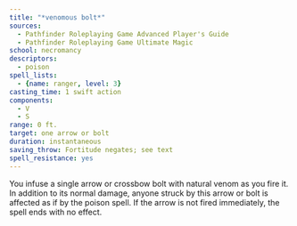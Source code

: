 ```yaml
---
title: "*venomous bolt*"
sources:
  - Pathfinder Roleplaying Game Advanced Player's Guide
  - Pathfinder Roleplaying Game Ultimate Magic
school: necromancy
descriptors:
  - poison
spell_lists:
  - {name: ranger, level: 3}
casting_time: 1 swift action
components:
  - V
  - S
range: 0 ft.
target: one arrow or bolt
duration: instantaneous
saving_throw: Fortitude negates; see text
spell_resistance: yes
---
```


You infuse a single arrow or crossbow bolt with natural venom as you fire it. In addition to its normal damage, anyone struck by this arrow or bolt is affected as if by the poison spell. If the arrow is not fired immediately, the spell ends with no effect.

